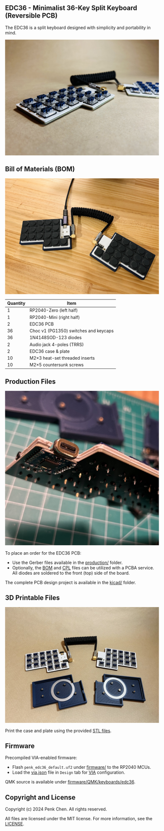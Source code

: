 ## EDC36 - Minimalist 36-Key Split Keyboard (Reversible PCB)

The EDC36 is a split keyboard designed with simplicity and portability in mind. 

![](images/EDC36-thin.jpg)

## Bill of Materials (BOM)

![](images/EDC36-build.jpg)

Quantity | Item
--- | ---
1 | RP2040-Zero (left half)
1 | RP2040-Mini (right half)
2 | EDC36 PCB
36 | Choc v1 (PG1350) switches and keycaps 
36 | 1N4148SOD-123 diodes
2 | Audio jack 4-poles (TRRS)
2 | EDC36 case & plate
10 | M2×3 heat-set threaded inserts
10 | M2×5 countersunk screws

## Production Files

![](images/EDC36-solder.jpg)

To place an order for the EDC36 PCB:

- Use the Gerber files available in the [production/](production/) folder.
- Optionally, the [BOM](production/BOM.csv) and [CPL](production/CPL.csv) files can be utilized with a PCBA service. All diodes are soldered to the front (top) side of the board.

The complete PCB design project is available in the [kicad/](kicad/) folder.

## 3D Printable Files

![](images/EDC36-case.jpg)

Print the case and plate using the provided [STL files](case/).

## Firmware

Precompiled VIA-enabled firmware:

- Flash `penk_edc36_default.uf2` under [firmware/](firmware/) to the RP2040 MCUs.
- Load the [via.json](firmware/QMK/keyboards/edc36/via.json) file in `Design` tab for [VIA](https://usevia.app) configuration.

QMK source is available under [firmware/QMK/keyboards/edc36](firmware/QMK/keyboards/edc36).

## Copyright and License
Copyright (c) 2024 Penk Chen. All rights reserved.

All files are licensed under the MIT license. For more information, see the [LICENSE](LICENSE).